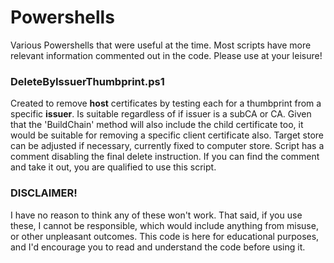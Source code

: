 # Powershells
Various Powershells that were useful at the time.  Most scripts have more relevant information commented out in the code.  Please use at your leisure!

### DeleteByIssuerThumbprint.ps1
Created to remove **host** certificates by testing each for a thumbprint from a specific **issuer**.  Is suitable regardless of if issuer is a subCA or CA.  Given that the 'BuildChain' method will also include the child certificate too, it would be suitable for removing a specific client certificate also.  Target store can be adjusted if necessary, currently fixed to computer store.  Script has a comment disabling the final delete instruction.  If you can find the comment and take it out, you are qualified to use this script.


### DISCLAIMER!
I have no reason to think any of these won't work.  That said, if you use these, I cannot be responsible, which would include anything from misuse, or other unpleasant outcomes.  This code is here for educational purposes, and I'd encourage you to read and understand the code before using it.
